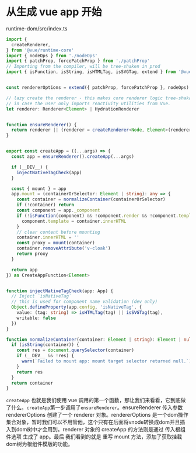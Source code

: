 # 从生成 vue app 开始

runtime-dom/src/index.ts 

```ts
import {
  createRenderer,
} from '@vue/runtime-core'
import { nodeOps } from './nodeOps'
import { patchProp, forcePatchProp } from './patchProp'
// Importing from the compiler, will be tree-shaken in prod
import { isFunction, isString, isHTMLTag, isSVGTag, extend } from '@vue/shared'


const rendererOptions = extend({ patchProp, forcePatchProp }, nodeOps)

// lazy create the renderer - this makes core renderer logic tree-shakable
// in case the user only imports reactivity utilities from Vue.
let renderer: Renderer<Element> | HydrationRenderer


function ensureRenderer() {
  return renderer || (renderer = createRenderer<Node, Element>(rendererOptions))
}


export const createApp = ((...args) => {
  const app = ensureRenderer().createApp(...args)

  if (__DEV__) {
    injectNativeTagCheck(app)
  }

  const { mount } = app
  app.mount = (containerOrSelector: Element | string): any => {
    const container = normalizeContainer(containerOrSelector)
    if (!container) return
    const component = app._component
    if (!isFunction(component) && !component.render && !component.template) {
      component.template = container.innerHTML
    }
    // clear content before mounting
    container.innerHTML = ''
    const proxy = mount(container)
    container.removeAttribute('v-cloak')
    return proxy
  }

  return app
}) as CreateAppFunction<Element>


function injectNativeTagCheck(app: App) {
  // Inject `isNativeTag`
  // this is used for component name validation (dev only)
  Object.defineProperty(app.config, 'isNativeTag', {
    value: (tag: string) => isHTMLTag(tag) || isSVGTag(tag),
    writable: false
  })
}

function normalizeContainer(container: Element | string): Element | null {
  if (isString(container)) {
    const res = document.querySelector(container)
    if (__DEV__ && !res) {
      warn(`Failed to mount app: mount target selector returned null.`)
    }
    return res
  }
  return container
}

```

`createApp` 也就是我们使用 vue 调用的第一个函数，那让我们来看看，它到底做了什么。`createApp`第一步调用了`ensureRenderer`。ensureRenderer 传入参数 rendererOptions 创建了一个 renderer 对象。rendererOptions 是一个dom操作集合对象，暂时我们可以不用管他，这个只有在后面将vnode转换成dom并且插入到dom树中才会用到。renderer 对象的 createApp 的方法则是通过 传入根组件选项 生成了 app。最后 我们看到的就是 重写 mount 方法，添加了获取挂载dom树为根组件模版的功能。

